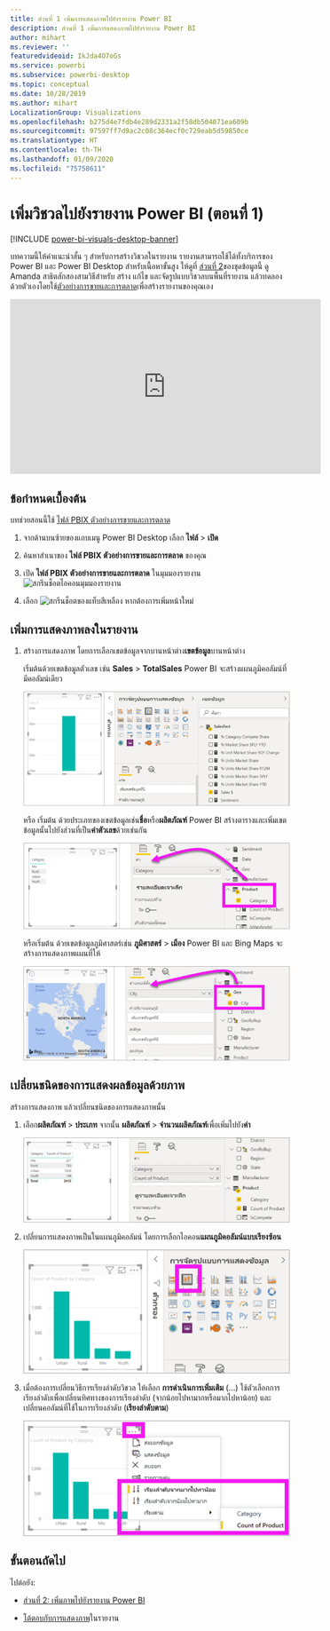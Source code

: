 ```yaml
---
title: ส่วนที่ 1 เพิ่มการแสดงภาพไปยังรายงาน Power BI
description: ส่วนที่ 1 เพิ่มการแสดงภาพไปยังรายงาน Power BI
author: mihart
ms.reviewer: ''
featuredvideoid: IkJda4O7oGs
ms.service: powerbi
ms.subservice: powerbi-desktop
ms.topic: conceptual
ms.date: 10/28/2019
ms.author: mihart
LocalizationGroup: Visualizations
ms.openlocfilehash: b275d4e7fdb4e289d2331a2f58db504071ea609b
ms.sourcegitcommit: 97597ff7d9ac2c08c364ecf0c729eab5d59850ce
ms.translationtype: HT
ms.contentlocale: th-TH
ms.lasthandoff: 01/09/2020
ms.locfileid: "75758611"
---
```

# <a name="add-visuals-to-a-power-bi-report-part-1"></a>เพิ่มวิชวลไปยังรายงาน Power BI (ตอนที่ 1)

[!INCLUDE [power-bi-visuals-desktop-banner](../includes/power-bi-visuals-desktop-banner.md)]

บทความนี้ให้คำแนะนำสั้น ๆ สำหรับการสร้างวิชวลในรายงาน รายงานสามารถใช้ได้ทั้งบริการของ Power BI และ Power BI Desktop สำหรับเนื้อหาขั้นสูง ให้ดูที่ [ส่วนที่ 2](power-bi-report-add-visualizations-ii.md)ของชุดข้อมูลนี้ ดู Amanda สาธิตสักสองสามวิธีสำหรับ สร้าง แก้ไข และจัดรูปแบบวิชวลบนพื้นที่รายงาน แล้วทดลองด้วยตัวเองโดยใช้[ตัวอย่างการขายและการตลาด](../sample-datasets.md)เพื่อสร้างรายงานของคุณเอง

<iframe width="560" height="315" src="https://www.youtube.com/embed/IkJda4O7oGs" frameborder="0" allowfullscreen></iframe>

## <a name="prerequisites"></a>ข้อกำหนดเบื้องต้น

บทช่วยสอนนี้ใช้ [ไฟล์ PBIX ตัวอย่างการขายและการตลาด](https://download.microsoft.com/download/9/7/6/9767913A-29DB-40CF-8944-9AC2BC940C53/Sales%20and%20Marketing%20Sample%20PBIX.pbix)

1. จากด้านบนซ้ายของแถบเมนู Power BI Desktop เลือก **ไฟล์** > **เปิด**
   
2. ค้นหาสำเนาของ **ไฟล์ PBIX ตัวอย่างการขายและการตลาด** ของคุณ

1. เปิด **ไฟล์ PBIX ตัวอย่างการขายและการตลาด** ในมุมมองรายงาน ![สกรีนช็อตไอคอนมุมมองรายงาน](media/power-bi-visualization-kpi/power-bi-report-view.png)

1. เลือก ![สกรีนช็อตของแท็บสีเหลือง](media/power-bi-visualization-kpi/power-bi-yellow-tab.png) หากต้องการเพิ่มหน้าใหม่

## <a name="add-visualizations-to-the-report"></a>เพิ่มการแสดงภาพลงในรายงาน

1. สร้างการแสดงภาพ โดยการเลือกเขตข้อมูลจากบานหน้าต่าง**เขตข้อมูล**บานหน้าต่าง

    เริ่มต้นด้วยเขตข้อมูลตัวเลข เช่น **Sales** > **TotalSales** Power BI จะสร้างแผนภูมิคอลัมน์ที่มีคอลัมน์เดียว

    ![สกรีนช็อตของแผนภูมิคอลัมน์ที่มีคอลัมน์เดียว](media/power-bi-report-add-visualizations-i/power-bi-column-chart.png)

    หรือ เริ่มต้น ด้วยประเภทของเขตข้อมูลเช่น**ชื่อ**หรือ**ผลิตภัณฑ์** Power BI สร้างตารางและเพิ่มเขตข้อมูลนั้นไปยังส่วนที่เป็น**ค่าตัวเลข**ด้วยเช่นกัน

    ![สกรีนช็อตของตารางที่มีสี่หมวดหมู่](media/power-bi-report-add-visualizations-i/power-bi-product.png)

    หรือเริ่มต้น ด้วยเขตข้อมูลภูมิศาสตร์เช่น **ภูมิศาสตร์** > **เมือง** Power BI และ Bing Maps จะสร้างการแสดงภาพแผนที่ให้

    ![สกรีนช๊อตของการแสดงภาพของแผนที่](media/power-bi-report-add-visualizations-i/power-bi-maps.png)

## <a name="change-the-type-of-visualization"></a>เปลี่ยนชนิดของการแสดงผลข้อมูลด้วยภาพ

 สร้างการแสดงภาพ แล้วเปลี่ยนชนิดของการแสดงภาพนั้น 
 
 1. เลือก**ผลิตภัณฑ์** > **ประเภท** จากนั้น **ผลิตภัณฑ์**  >  **จำนวนผลิตภัณฑ์**เพื่อเพิ่มไปยัง**ค่า**

    ![สกรีนช็อตของการเรียกบานหน้าต่างเขตข้อมูลที่มีค่าด้วยเช่นกันออกมา](media/power-bi-report-add-visualizations-i/power-bi-create-visual.png)

1. เปลี่ยนการแสดงภาพเป็นในแผนภูมิคอลัมน์ โดยการเลือกไอคอน**แผนภูมิคอลัมน์แบบเรียงซ้อน**

   ![สกรีนช็อตของการเรียกบานหน้าต่างการแสดงภาพที่มีไอคอนแผนภูมิคอลัมน์แบบเรียงซ้อนออกมา](media/power-bi-report-add-visualizations-i/power-bi-convert.png)

1. เมื่อต้องการเปลี่ยนวิธีการเรียงลำดับวิชวล ให้เลือก **การดำเนินการเพิ่มเติม** (...)  ใช้ตัวเลือกการเรียงลำดับเพื่อเปลี่ยนทิศทางของการเรียงลำดับ (จากน้อยไปหามากหรือมากไปหาน้อย) และเปลี่ยนคอลัมน์ที่ใช้ในการเรียงลำดับ (**เรียงลำดับตาม**)

   ![สกรีนช็อตของรายการดรอปดาวน์การดำเนินการเพิ่มเติม](media/power-bi-report-add-visualizations-i/power-bi-sort.png)
  
## <a name="next-steps"></a>ขั้นตอนถัดไป

 ไปต่อยัง:

* [ส่วนที่ 2: เพิ่มภาพไปยังรายงาน Power BI](power-bi-report-add-visualizations-ii.md)

* [โต้ตอบกับการแสดงภาพ](../consumer/end-user-reading-view.md)ในรายงาน

